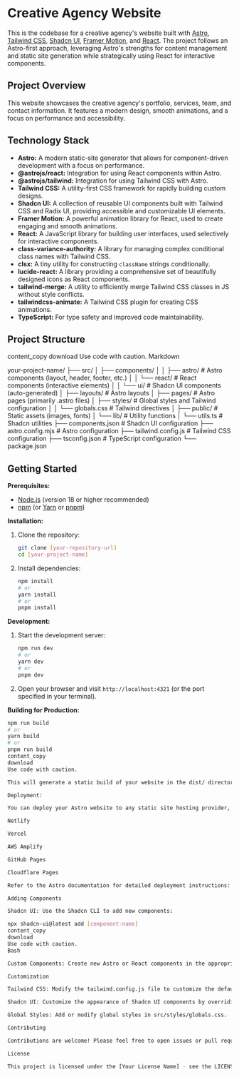 # Creative Agency Website

This is the codebase for a creative agency's website built with [Astro](https://astro.build/), [Tailwind CSS](https://tailwindcss.com/), [Shadcn UI](https://ui.shadcn.com/), [Framer Motion](https://www.framer.com/motion/), and [React](https://react.dev/). The project follows an Astro-first approach, leveraging Astro's strengths for content management and static site generation while strategically using React for interactive components.

## Project Overview

This website showcases the creative agency's portfolio, services, team, and contact information. It features a modern design, smooth animations, and a focus on performance and accessibility.

## Technology Stack

*   **Astro:** A modern static-site generator that allows for component-driven development with a focus on performance.
*   **@astrojs/react:**  Integration for using React components within Astro.
*   **@astrojs/tailwind:** Integration for using Tailwind CSS with Astro.
*   **Tailwind CSS:** A utility-first CSS framework for rapidly building custom designs.
*   **Shadcn UI:** A collection of reusable UI components built with Tailwind CSS and Radix UI, providing accessible and customizable UI elements.
*   **Framer Motion:** A powerful animation library for React, used to create engaging and smooth animations.
*   **React:** A JavaScript library for building user interfaces, used selectively for interactive components.
*   **class-variance-authority:** A library for managing complex conditional class names with Tailwind CSS.
*   **clsx:** A tiny utility for constructing `className` strings conditionally.
*   **lucide-react:** A library providing a comprehensive set of beautifully designed icons as React components.
*   **tailwind-merge:** A utility to efficiently merge Tailwind CSS classes in JS without style conflicts.
*   **tailwindcss-animate:** A Tailwind CSS plugin for creating CSS animations.
*   **TypeScript:** For type safety and improved code maintainability.

## Project Structure
content_copy
download
Use code with caution.
Markdown

your-project-name/
├── src/
│ ├── components/
│ │ ├── astro/ # Astro components (layout, header, footer, etc.)
│ │ └── react/ # React components (interactive elements)
│ │ └── ui/ # Shadcn UI components (auto-generated)
│ ├── layouts/ # Astro layouts
│ ├── pages/ # Astro pages (primarily .astro files)
│ ├── styles/ # Global styles and Tailwind configuration
│ │ └── globals.css # Tailwind directives
│ ├── public/ # Static assets (images, fonts)
│ └── lib/ # Utility functions
│ └── utils.ts # Shadcn utilities
├── components.json # Shadcn UI configuration
├── astro.config.mjs # Astro configuration
├── tailwind.config.js # Tailwind CSS configuration
├── tsconfig.json # TypeScript configuration
└── package.json

## Getting Started

**Prerequisites:**

*   [Node.js](https://nodejs.org/) (version 18 or higher recommended)
*   [npm](https://www.npmjs.com/) (or [Yarn](https://yarnpkg.com/) or [pnpm](https://pnpm.io/))

**Installation:**

1. Clone the repository:

    ```bash
    git clone [your-repository-url]
    cd [your-project-name]
    ```

2. Install dependencies:

    ```bash
    npm install
    # or
    yarn install
    # or
    pnpm install
    ```

**Development:**

1. Start the development server:

    ```bash
    npm run dev
    # or
    yarn dev
    # or
    pnpm dev
    ```

2. Open your browser and visit `http://localhost:4321` (or the port specified in your terminal).

**Building for Production:**

```bash
npm run build
# or
yarn build
# or
pnpm run build
content_copy
download
Use code with caution.

This will generate a static build of your website in the dist/ directory.

Deployment:

You can deploy your Astro website to any static site hosting provider, such as:

Netlify

Vercel

AWS Amplify

GitHub Pages

Cloudflare Pages

Refer to the Astro documentation for detailed deployment instructions: https://docs.astro.build/en/guides/deploy/

Adding Components

Shadcn UI: Use the Shadcn CLI to add new components:

npx shadcn-ui@latest add [component-name]
content_copy
download
Use code with caution.
Bash

Custom Components: Create new Astro or React components in the appropriate directories under src/components/.

Customization

Tailwind CSS: Modify the tailwind.config.js file to customize the default styles, add new utility classes, or define your design tokens.

Shadcn UI: Customize the appearance of Shadcn UI components by overriding their default styles using Tailwind utility classes or by modifying the generated component code directly in src/components/react/ui.

Global Styles: Add or modify global styles in src/styles/globals.css.

Contributing

Contributions are welcome! Please feel free to open issues or pull requests on the repository.

License

This project is licensed under the [Your License Name] - see the LICENSE file for details. (Remember to add a LICENSE file if you are making this open source).

